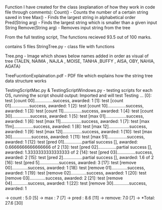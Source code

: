 Function I have created for the class (explanation of how they work in code file through comments):
  Count() - Counts the number of a certain string saved in tree
  Max() - Finds the largest string in alphabetical order
  Pred(String arg) - Finds the largest string which is smaller than a given input String
  Remove(String arg) - Removes input string from the tree

From the full testing script, The functions recieved 93.5 out of 100 marks. 

contains 5 files 
StringTree.py - class file with functions

Tree.png - Image which shows below names added in order as visual of tree
{TALEN, NAIMA , NAJLA , MOISE, TANHA ,BUFFY , AISA, OBY, NAHIA, AGATA}

TreeFucntionExplaination.pdf - PDF file which explains how the string tree data structure works

TestingScriptMac.py & TestingScriptWindows.py - testing scripts for each OS, running the script should output:
Imported and will test
Testing ...
[0]: test [count 00]...............success, awarded: 1
[1]: test [count 01]...............success, awarded: 1
[2]: test [count 10]...............success, awarded: 1
[3]: test [count 11]...............success, awarded: 1
[4]: test [count 30]...............success, awarded: 1
[5]: test [max 01].................success, awarded: 1
[6]: test [max 11].................success, awarded: 1
[7]: test [max 11m]................success, awarded: 1
[8]: test [max 12].................success, awarded: 1
[9]: test [max 12l]................success, awarded: 1
[10]: test [max 30]................success, awarded: 1
[11]: test [max 51]................success, awarded: 1
[12]: test [pred 01]...............partial success [], awarded: 0.6666666666666666 of 2
[13]: test [pred 02]...............partial success [], awarded: 1.3333333333333333 of 2
[14]: test [pred 03]...............success, awarded: 2
[15]: test [pred 2]................partial success [], awarded: 1.6 of 2
[16]: test [pred 5]................success, awarded: 3
[17]: test [remove 00].............success, awarded: 1
[18]: test [remove 01].............success, awarded: 1
[19]: test [remove 02].............success, awarded: 1
[20]: test [remove 03].............success, awarded: 2
[21]: test [remove 04].............success, awarded: 1
[22]: test [remove 30].............success, awarded: 1

-> count : 5.0 [5]
-> max : 7 [7]
-> pred : 8.6 [11]
-> remove: 7.0 [7]
-> *Total: 27.6 [30]
